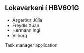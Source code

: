 ## Lokaverkeni í HBV601G
- Ásgerður Júlía
- Freydís Xuan
- Hermann Ingi
- Vilborg

Task manager application
